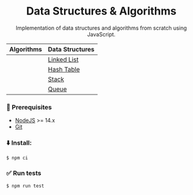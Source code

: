 <h1 align="center">Data Structures & Algorithms</h1>
<p align="center">Implementation of data structures and algorithms from scratch using JavaScript.</p>

<div align="center">

| Algorithms  | Data Structures |
| ------------- | ------------- |
|    | [Linked List](./src/linked-list) |
|    | [Hash Table](./src/hash-table) |
|    | [Stack](./src/stack) |
|    | [Queue](./src/queue) |
</div>


### :page_facing_up: Prerequisites
- [NodeJS](https://nodejs.org/) >= 14.x
- [Git](https://git-scm.com)

### :arrow_down: Install:
```bash
$ npm ci
```

### :white_check_mark: Run tests
```bash
$ npm run test
```
